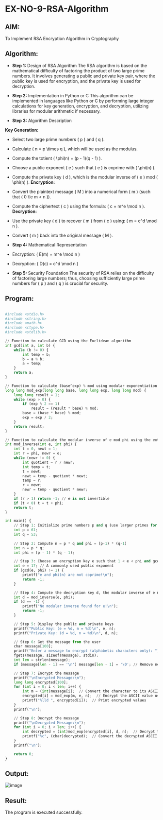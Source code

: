 # EX-NO-9-RSA-Algorithm
## AIM:
To Implement RSA Encryption Algorithm in Cryptography

## Algorithm:
- **Step 1:** Design of RSA Algorithm
The RSA algorithm is based on the mathematical difficulty of factoring the product of two large prime numbers. It involves generating a public and private key pair, where the public key is used for encryption, and the private key is used for decryption.

- **Step 2:** Implementation in Python or C This algorithm can be implemented in languages like Python or C by performing large integer calculations for key generation, encryption, and decryption, utilizing libraries for modular arithmetic if necessary.

- **Step 3:** Algorithm Description

**Key Generation:**

- Select two large prime numbers ( p ) and ( q ).
- Calculate ( n = p \times q ), which will be used as the modulus.
- Compute the totient ( \phi(n) = (p - 1)(q - 1) ).
- Choose a public exponent ( e ) such that ( e ) is coprime with ( \phi(n) ).
- Compute the private key ( d ), which is the modular inverse of ( e ) mod ( \phi(n) ).
**Encryption:**

- Convert the plaintext message ( M ) into a numerical form ( m ) (such that ( 0 \le m < n )).
- Compute the ciphertext ( c ) using the formula: ( c = m^e \mod n ).
**Decryption:**

- Use the private key ( d ) to recover ( m ) from ( c ) using: ( m = c^d \mod n ).
- Convert ( m ) back into the original message ( M ).
- **Step 4:** Mathematical Representation

- Encryption: ( E(m) = m^e \mod n )
- Decryption: ( D(c) = c^d \mod n )
- **Step 5:** Security Foundation
The security of RSA relies on the difficulty of factoring large numbers; thus, choosing sufficiently large prime numbers for ( p ) and ( q ) is crucial for security.

## Program:
```python

#include <stdio.h>
#include <string.h>
#include <math.h>
#include <ctype.h>
#include <stdlib.h>

// Function to calculate GCD using the Euclidean algorithm
int gcd(int a, int b) {
    while (b != 0) {
        int temp = b;
        b = a % b;
        a = temp;
    }
    return a;
}

// Function to calculate (base^exp) % mod using modular exponentiation
long long mod_exp(long long base, long long exp, long long mod) {
    long long result = 1;
    while (exp > 0) {
        if (exp % 2 == 1)
            result = (result * base) % mod;
        base = (base * base) % mod;
        exp = exp / 2;
    }
    return result;
}

// Function to calculate the modular inverse of e mod phi using the extended Euclidean algorithm
int mod_inverse(int e, int phi) {
    int t = 0, newt = 1;
    int r = phi, newr = e;
    while (newr != 0) {
        int quotient = r / newr;
        int temp = t;
        t = newt;
        newt = temp - quotient * newt;
        temp = r;
        r = newr;
        newr = temp - quotient * newr;
    }
    if (r > 1) return -1; // e is not invertible
    if (t < 0) t = t + phi;
    return t;
}

int main() {
    // Step 1: Initialize prime numbers p and q (use larger primes for real-world applications)
    int p = 61;
    int q = 53;
    
    // Step 2: Compute n = p * q and phi = (p-1) * (q-1)
    int n = p * q;
    int phi = (p - 1) * (q - 1);

    // Step 3: Choose an encryption key e such that 1 < e < phi and gcd(e, phi) = 1
    int e = 17; // A commonly used public exponent
    if (gcd(e, phi) != 1) {
        printf("e and phi(n) are not coprime!\n");
        return -1;
    }

    // Step 4: Compute the decryption key d, the modular inverse of e mod phi
    int d = mod_inverse(e, phi);
    if (d == -1) {
        printf("No modular inverse found for e!\n");
        return -1;
    }

    // Step 5: Display the public and private keys
    printf("Public Key: (e = %d, n = %d)\n", e, n);
    printf("Private Key: (d = %d, n = %d)\n", d, n);

    // Step 6: Get the message from the user
    char message[100];
    printf("Enter a message to encrypt (alphabetic characters only): ");
    fgets(message, sizeof(message), stdin);
    int len = strlen(message);
    if (message[len - 1] == '\n') message[len - 1] = '\0'; // Remove newline character

    // Step 7: Encrypt the message
    printf("\nEncrypted Message:\n");
    long long encrypted[100];
    for (int i = 0; i < len; i++) {
        int m = (int)message[i];  // Convert the character to its ASCII value
        encrypted[i] = mod_exp(m, e, n);  // Encrypt the ASCII value using RSA
        printf("%lld ", encrypted[i]);  // Print encrypted values
    }
    printf("\n");

    // Step 8: Decrypt the message
    printf("\nDecrypted Message:\n");
    for (int i = 0; i < len; i++) {
        int decrypted = (int)mod_exp(encrypted[i], d, n);  // Decrypt the ASCII value using RSA
        printf("%c", (char)decrypted);  // Convert the decrypted ASCII value back to a character
    }
    printf("\n");

    return 0;
}
```

## Output:
![image](https://github.com/user-attachments/assets/8345d325-973e-47cb-806e-25eec6232213)


## Result:
The program is executed successfully.
